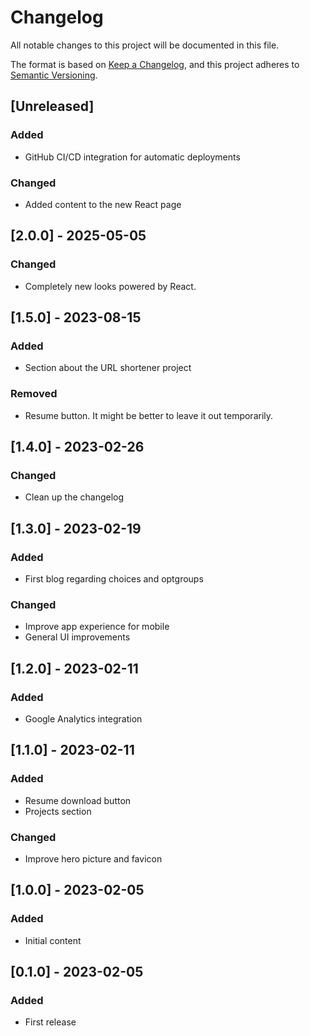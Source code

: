 # Changelog

All notable changes to this project will be documented in this file.

The format is based on [Keep a Changelog](https://keepachangelog.com/en/1.0.0/),
and this project adheres to [Semantic Versioning](https://semver.org/spec/v2.0.0.html).

## [Unreleased]

### Added

 - GitHub CI/CD integration for automatic deployments

### Changed

 - Added content to the new React page

## [2.0.0] - 2025-05-05

### Changed

 - Completely new looks powered by React.

## [1.5.0] - 2023-08-15

### Added
 - Section about the URL shortener project

### Removed
 - Resume button. It might be better to leave it out temporarily.

## [1.4.0] - 2023-02-26

### Changed
 - Clean up the changelog

## [1.3.0] - 2023-02-19

### Added
 - First blog regarding choices and optgroups

### Changed
 - Improve app experience for mobile
 - General UI improvements

## [1.2.0] - 2023-02-11

### Added
 - Google Analytics integration

## [1.1.0] - 2023-02-11

### Added
 - Resume download button
 - Projects section

### Changed
 - Improve hero picture and favicon

## [1.0.0] - 2023-02-05

### Added
 - Initial content

## [0.1.0] - 2023-02-05

### Added
 - First release
